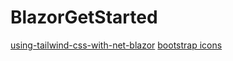 # BlazorGetStarted
[using-tailwind-css-with-net-blazor](https://dev.to/rasheedmozaffar/using-tailwind-css-with-net-blazor-4ng7)
[bootstrap icons](https://icons.getbootstrap.com/)